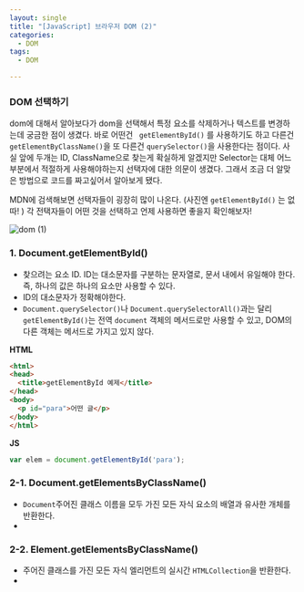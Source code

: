 ```yaml
---
layout: single
title: "[JavaScript] 브라우저 DOM (2)"
categories:
  - DOM
tags:
  - DOM

---
```


### DOM 선택하기 

dom에 대해서 알아보다가 dom을 선택해서 특정 요소를 삭제하거나 텍스트를 변경하는데 궁금한 점이 생겼다. 바로 어떤건 ` getElementById()` 를 사용하기도 하고 다른건 ` getElementByClassName()`을 또 다른건 `querySelector()`을 사용한다는 점이다. 사실 앞에 두개는 ID, ClassName으로 찾는게 확실하게 알겠지만 Selector는 대체 어느 부분에서 적절하게 사용해야하는지 선택자에 대한 의문이 생겼다. 그래서 조금 더 알맞은 방법으로 코드를 짜고싶어서 알아보게 됐다. 

MDN에 검색해보면 선택자들이 굉장히 많이 나온다. (사진엔 `getElementById()` 는 없따! ) 각 전택자들이 어떤 것을 선택하고 언제 사용하면 좋을지 확인해보자!

![dom (1)](https://user-images.githubusercontent.com/104333249/172045781-2d489a27-e622-44d7-99ae-08c90cb3ab13.png)



### 1. Document.getElementById()

* 찾으려는 요소 ID. ID는 대소문자를 구분하는 문자열로, 문서 내에서 유일해야 한다.  즉, 하나의 값은 하나의 요소만 사용할 수 있다. 
* ID의 대소문자가 정확해야한다. 
* `Document.querySelector()`나 `Document.querySelectorAll()`과는 달리 `getElementById()`는 전역 `document` 객체의 메서드로만 사용할 수 있고, DOM의 다른 객체는 메서드로 가지고 있지 않다.

**HTML**

```html
<html>
<head>
  <title>getElementById 예제</title>
</head>
<body>
  <p id="para">어떤 글</p>
</body>
</html>
```

**JS**

```js
var elem = document.getElementById('para');
```



### 2-1. Document.getElementsByClassName()

*  `Document`주어진 클래스 이름을 모두 가진 모든 자식 요소의 배열과 유사한 개체를 반환한다. 
* 



### 2-2. Element.getElementsByClassName()

* 주어진 클래스를 가진 모든 자식 엘리먼트의 실시간 `HTMLCollection`을 반환한다.
* 





































